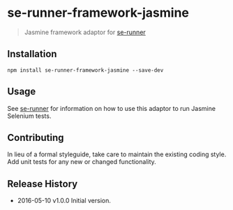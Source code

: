 # se-runner-framework-jasmine

> Jasmine framework adaptor for [se-runner](https://github.com/Hyddan/se-runner#readme)

## Installation

```shell
npm install se-runner-framework-jasmine --save-dev
```

## Usage
See [se-runner](https://github.com/Hyddan/se-runner#readme) for information on how to use this adaptor to run Jasmine Selenium tests.

## Contributing
In lieu of a formal styleguide, take care to maintain the existing coding style. Add unit tests for any new or changed functionality.

## Release History

 * 2016-05-10   v1.0.0   Initial version.
